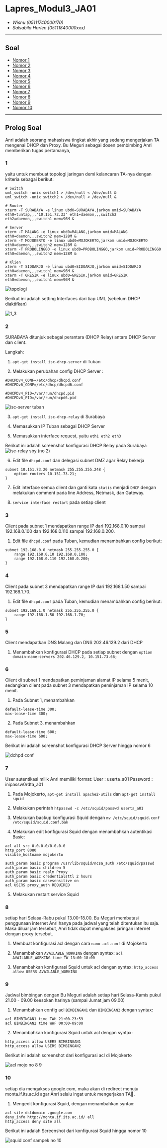 # Lapres_Modul3_JA01
* _Wisnu (05111740000170)_
* _Salsabila Harlen (05111840000xxx)_

----------------------------------------------------------------
## Soal
* [Nomor 1](#1)
* [Nomor 2](#2)
* [Nomor 3](#3)
* [Nomor 4](#4)
* [Nomor 5](#5)
* [Nomor 6](#6)
* [Nomor 7](#7)
* [Nomor 8](#8)
* [Nomor 9](#9)
* [Nomor 10](#10)
--------------------------------------------------------------

## Prolog Soal

Anri adalah seorang mahasiswa tingkat akhir yang sedang mengerjakan TA mengenai DHCP dan Proxy. Bu Meguri sebagai dosen pembimbing Anri memberikan tugas pertamanya,

### 1

yaitu untuk membuat topologi jaringan demi kelancaran TA-nya dengan kriteria sebagai berikut:

```
# Switch
uml_switch -unix switch1 > /dev/null < /dev/null &
uml_switch -unix switch2 > /dev/null < /dev/null &

# Router
xterm -T SURABAYA -e linux ubd0=SURABAYA,jarkom umid=SURABAYA eth0=tuntap,,,'10.151.72.33' eth1=daemon,,,switch2 eth2=daemon,,,switch1 mem=96M &

# Server
xterm -T MALANG -e linux ubd0=MALANG,jarkom umid=MALANG eth0=daemon,,,switch2 mem=128M &
xterm -T MOJOKERTO -e linux ubd0=MOJOKERTO,jarkom umid=MOJOKERTO eth0=daemon,,,switch2 mem=128M &
xterm -T PROBOLINGGO -e linux ubd0=PROBOLINGGO,jarkom umid=PROBOLINGGO eth0=daemon,,,switch2 mem=128M &

# Klien
xterm -T SIDOARJO -e linux ubd0=SIDOARJO,jarkom umid=SIDOARJO eth0=daemon,,,switch1 mem=96M &
xterm -T GRESIK -e linux ubd0=GRESIK,jarkom umid=GRESIK eth0=daemon,,,switch1 mem=96M &

```

![topologi](https://user-images.githubusercontent.com/37041337/100544158-623b6c00-3286-11eb-96ba-1773a30893b3.jpg)

Berikut ini adalah setting Interfaces dari tiap UML (sebelum DHCP diaktifkan)

![1_3](https://user-images.githubusercontent.com/37041337/100544192-a169bd00-3286-11eb-9fa5-974489939d08.jpg)


### 2

SURABAYA ditunjuk sebagai perantara (DHCP Relay) antara DHCP Server dan client.

Langkah:

1. `apt-get install isc-dhcp-server` di Tuban

2. Melakukan perubahan config DHCP Server :

```
#DHCPDv4_CONF=/etc/dhcp/dhcpd.conf
#DHCPDv6_CONF=/etc/dhcp/dhcpd6.conf

#DHCPDv4_PID=/var/run/dhcpd.pid
#DHCPDv6_PID=/var/run/dhcpd6.pid
```
![isc-server tuban](https://user-images.githubusercontent.com/37041337/100544156-61a2d580-3286-11eb-8cc5-3e33aaa98956.jpg)

3. `apt-get install isc-dhcp-relay` di Surabaya

4. Memasukkan IP Tuban sebagai DHCP Server

5. Memasukkan interface request, yaitu `eth1 eth2 eth3`

Berikut ini adalah screenshot konfigurasi DHCP Relay pada Surabaya
![isc-relay sby (no 2)](https://user-images.githubusercontent.com/37041337/100544155-610a3f00-3286-11eb-8f82-e240ba2fa7c9.jpg)

6. Edit file `dhcpd.conf` dan delegasi subnet DMZ agar Relay bekerja

```
subnet 10.151.73.20 netmask 255.255.255.248 {
    option routers 10.151.73.21;
}
```

7. Edit interface semua client dan ganti kata `statis` menjadi `DHCP` dengan melakukan comment pada line Address, Netmask, dan Gateway.

8. `service interface restart` pada setiap client


### 3

Client pada subnet 1 mendapatkan range IP dari 192.168.0.10 sampai 192.168.0.100 dan 192.168.0.110 sampai 192.168.0.200.

1. Edit file `dhcpd.conf` pada Tuban, kemudian menambahkan config berikut:

```
subnet 192.168.0.0 netmask 255.255.255.0 {
    range 192.168.0.10 192.168.0.100;
    range 192.168.0.110 192.168.0.200;
}
```

### 4

Client pada subnet 3 mendapatkan range IP dari 192.168.1.50 sampai 192.168.1.70.

1. Edit file `dhcpd.conf` pada Tuban, kemudian menambahkan config berikut:

```
subnet 192.168.1.0 netmask 255.255.255.0 {
    range 192.168.1.50 192.168.1.70;
}
```

### 5

Client mendapatkan DNS Malang dan DNS 202.46.129.2 dari DHCP

1. Menambahkan konfigurasi DHCP pada setiap subnet dengan `option domain-name-servers 202.46.129.2, 10.151.73.66;`

### 6

Client di subnet 1 mendapatkan peminjaman alamat IP selama 5 menit, sedangkan client pada subnet 3 mendapatkan peminjaman IP selama 10 menit.

1. Pada Subnet 1, menambahkan 

```
default-lease-time 300;
max-lease-time 300;
```

2. Pada Subnet 3, menambahkan

```
default-lease-time 600;
max-lease-time 600;
```

Berikut ini adalah screenshot konfigurasi DHCP Server hingga nomor 6

![dchpd conf](https://user-images.githubusercontent.com/37041337/100544144-5d76b800-3286-11eb-902e-4f4e6c44752e.jpg)



### 7

User autentikasi milik Anri memiliki format:
User : userta_a01
Password : inipassw0rdta_a01

1. Pada Mojokerto, `apt-get install apache2-utils` dan `apt-get install squid`

2. Melakukan perintah `htpasswd -c /etc/squid/passwd userta_a01`

3. Melakukan backup konfigurasi Squid dengan `mv /etc/squid/squid.conf /etc/squid/squid.conf.bak`

4. Melakukan edit konfigurasi Squid dengan menambahkan autentikasi Basic:

```
acl all src 0.0.0.0/0.0.0.0
http_port 8080
visible_hostname mojokerto

auth_param basic program /usr/lib/squid/ncsa_auth /etc/squid/passwd
auth_param basic children 5
auth_param basic realm Proxy
auth_param basic credentialsttl 2 hours
auth_param basic casesensitive on
acl USERS proxy_auth REQUIRED
```

5. Melakukan restart service Squid


### 8

setiap hari Selasa-Rabu pukul 13.00-18.00. Bu Meguri membatasi penggunaan internet Anri hanya pada jadwal yang telah ditentukan itu saja. Maka diluar jam tersebut, Anri tidak dapat mengakses jaringan internet dengan proxy tersebut.

1. Membuat konfigurasi acl dengan cara `nano acl.conf` di Mojokerto

2. Menambahkan `AVAILABLE_WORKING` dengan syntax: `acl AVAILABLE_WORKING time TW 13:00-18:00`

3. Menambahkan konfigurasi Squid untuk acl dengan syntax: `http_access allow USERS AVAILABLE_WORKING`


### 9

Jadwal bimbingan dengan Bu Meguri adalah setiap hari Selasa-Kamis pukul 21.00 - 09.00 keesokan harinya (sampai Jumat jam 09.00)

1. Menambahkan config acl `BIMBINGAN1` dan `BIMBINGAN2` dengan syntax: 

```
acl BIMBINGAN1 time TWH 21:00-23:59
acl BIMBINGAN2 time WHF 00:00-09:00
```

2. Menambahkan konfigurasi Squid untuk acl dengan syntax: 

```
http_access allow USERS BIMBINGAN1
http_access allow USERS BIMBINGAN2
```


Berikut ini adalah screenshot dari konfigurasi acl di Mojokerto

![acl mojo no 8 9](https://user-images.githubusercontent.com/37041337/100544141-5cde2180-3286-11eb-982e-d896c75b55bd.jpg)


### 10

setiap dia mengakses google.com, maka akan di redirect menuju monta.if.its.ac.id agar Anri selalu ingat untuk mengerjakan TA🙂.

1. Mengedit konfigurasi Squid, dengan menambahkan syntax:

```
acl site dstdomain .google.com
deny_info http://monta.if.its.ac.id/ all
http_access deny site all
```

Berikut ini adalah Screenshot dari konfigurasi Squid hingga nomor 10

![squid conf sampek no 10](https://user-images.githubusercontent.com/37041337/100544157-623b6c00-3286-11eb-8d89-190534d13ee5.jpg)
